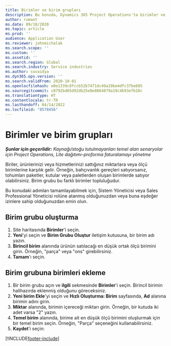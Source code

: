 ```yaml
---
title: Birimler ve birim grupları
description: Bu konuda, Dynamics 365 Project Operations'ta birimler ve birim grupları oluşturma hakkında bilgiler sağlanmaktadır.
author: rumant
ms.date: 09/18/2020
ms.topic: article
ms.prod: ''
audience: Application User
ms.reviewer: johnmichalak
ms.search.scope: ''
ms.custom: ''
ms.assetid: ''
ms.search.region: Global
ms.search.industry: Service industries
ms.author: suvaidya
ms.dyn365.ops.version: ''
ms.search.validFrom: 2020-10-01
ms.openlocfilehash: e0e1339c8fccb52b7471dc49a19be4dfc37be605
ms.sourcegitcommit: c0792bd65d92db25e0e8864879a19c4b93efb10c
ms.translationtype: HT
ms.contentlocale: tr-TR
ms.lasthandoff: 04/14/2022
ms.locfileid: "8578456"
---
```

# <a name="units-and-unit-groups"></a>Birimler ve birim grupları

_**Şunlar için geçerlidir:** Kaynağı/stoğu tutulmayanları temel alan senaryolar için Project Operations, Lite dağıtımı-proforma faturalamayı yönetme_

Biriler, ürünlerinizi veya hizmetlerinizi sattığınız miktarlara veya ölçü birimlerine karşılık gelir. Örneğin, bahçıvanlık gereçleri satıyorsanız, tohumları paketler, kutular veya paletlerden oluşan birimlerde satıyor olabilirsiniz. Birim grubu bu farklı birimler topluluğudur.

Bu konudaki adımları tamamlayabilmek için, Sistem Yöneticisi veya Sales Professional Yöneticisi rolüne atanmış olduğunuzdan veya buna eşdeğer izinlere sahip olduğunuzdan emin olun.

## <a name="create-a-unit-group"></a>Birim grubu oluşturma

1. Site haritasında **Birimler**'i seçin.
2. **Yeni**'yi seçin ve **Birim Grubu Oluştur** iletişim kutusuna, bir birim adı yazın.
3. **Birincil birim** alanında ürünün satılacağı en düşük ortak ölçü birimini girin. Örneğin, "parça" veya "ons" girebilirsiniz.
4. **Tamam**'ı seçin.

## <a name="add-units-to-a-unit-group"></a>Birim grubuna birimleri ekleme

1. Bir birim grubu açın ve **ilgili** sekmesinde **Birimler**'i seçin. Birincil birimin halihazırda eklenmiş olduğunu göreceksiniz.
2. **Yeni birim Ekle**'yi seçin ve **Hızlı Oluşturma: Birim** sayfasında, **Ad** alanına birimin adını girin.
3. **Miktar** alanında, birimin içereceği miktarı girin. Örneğin, bir kutuda iki adet varsa "2" yazın. 
4. **Temel birim** alanında, birime ait en düşük ölçü birimini oluşturmak için bir temel birim seçin. Örneğin, "Parça" seçeneğini kullanabilirsiniz.
5. **Kaydet**'i seçin:


[!INCLUDE[footer-include](../includes/footer-banner.md)]